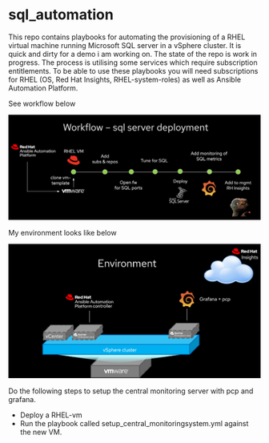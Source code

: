 # sql_automation
This repo contains playbooks for automating the provisioning of a RHEL virtual machine running Microsoft SQL server in a vSphere cluster.
It is quick and dirty for a demo i am working on. The state of the repo is work in progress. The process is utilising some services which require subscription entitlements. To be able to use these playbooks you will need subscriptions for RHEL (OS, Red Hat Insights, RHEL-system-roles) as well as Ansible Automation Platform. 

See workflow below

![Alt text](images/sql_automation_workflow.png?raw=true "high level process")


My environment looks like below

![Alt text](images/environment.png?raw=true "environment")

Do the following steps to setup the central monitoring server with pcp and grafana. 

- Deploy a RHEL-vm
- Run the playbook called setup_central_monitoringsystem.yml against the new VM. 
